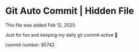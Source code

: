 # Git Auto Commit | Hidden File

This file was added Feb 12, 2025

Just for fun and keeping my daily git commit active 🤪

commit number: 85742
